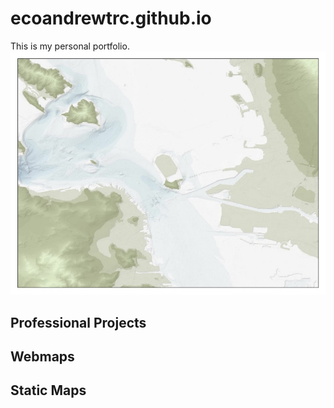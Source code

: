 # ecoandrewtrc.github.io
This is my personal portfolio.
![backdrop](portfolio/backdrop.jpg)

## Professional Projects

## Webmaps

## Static Maps

